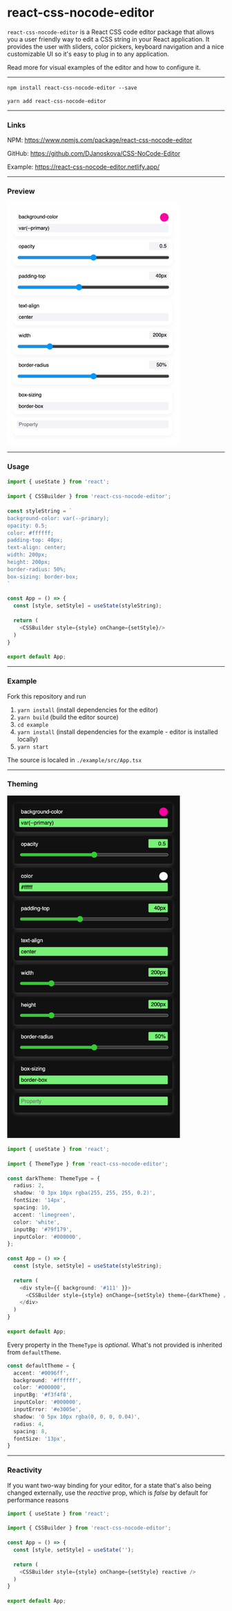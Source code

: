 # react-css-nocode-editor

`react-css-nocode-editor` is a React CSS code editor package that allows you a user friendly way to edit a CSS string in your React application. It provides the user with sliders, color pickers, keyboard navigation and a nice customizable UI so it's easy to plug in to any application. 

Read more for visual examples of the editor and how to configure it.

---

`npm install react-css-nocode-editor --save`

`yarn add react-css-nocode-editor`

---

### Links

NPM: https://www.npmjs.com/package/react-css-nocode-editor

GitHub: https://github.com/DJanoskova/CSS-NoCode-Editor

Example: https://react-css-nocode-editor.netlify.app/

---

### Preview

<img src="./public/editor.png" alt="Editor with default theme" width="400px"></img>

---

### Usage

```typescript jsx
import { useState } from 'react';

import { CSSBuilder } from 'react-css-nocode-editor';

const styleString = `
background-color: var(--primary);
opacity: 0.5;
color: #ffffff;
padding-top: 40px;
text-align: center;
width: 200px;
height: 200px;
border-radius: 50%;
box-sizing: border-box;
`

const App = () => {
  const [style, setStyle] = useState(styleString);

  return (
    <CSSBuilder style={style} onChange={setStyle}/>
  )
}

export default App;

```

---

### Example

Fork this repository and run

1. `yarn install` (install dependencies for the editor)
2. `yarn build` (build the editor source)
3. `cd example`
4. `yarn install` (install dependencies for the example - editor is installed locally)
5. `yarn start`

The source is localed in `./example/src/App.tsx`

---

### Theming

<img src="./public/editor-dark.png" alt="Editor with a custom dark theme" width="400px"></img>

```typescript jsx
import { useState } from 'react';

import { ThemeType } from 'react-css-nocode-editor';

const darkTheme: ThemeType = {
  radius: 2,
  shadow: '0 3px 10px rgba(255, 255, 255, 0.2)',
  fontSize: '14px',
  spacing: 10,
  accent: 'limegreen',
  color: 'white',
  inputBg: '#79f179',
  inputColor: '#000000',
};

const App = () => {
  const [style, setStyle] = useState(styleString);

  return (
    <div style={{ background: '#111' }}>
      <CSSBuilder style={style} onChange={setStyle} theme={darkTheme} />
    </div>
  )
}

export default App;
```

Every property in the `ThemeType` is _optional_. What's not provided is inherited from `defaultTheme`.

```typescript
const defaultTheme = {
  accent: '#0096ff',
  background: '#ffffff',
  color: '#000000',
  inputBg: '#f3f4f8',
  inputColor: '#000000',
  inputError: '#e3005e',
  shadow: '0 5px 10px rgba(0, 0, 0, 0.04)',
  radius: 4,
  spacing: 8,
  fontSize: '13px',
}

```

---

### Reactivity

If you want two-way binding for your editor, for a state that's also being changed externally, use the _reactive_ prop, which is _false_ by default for performance reasons

```typescript jsx
import { useState } from 'react';

import { CSSBuilder } from 'react-css-nocode-editor';

const App = () => {
  const [style, setStyle] = useState('');

  return (
    <CSSBuilder style={style} onChange={setStyle} reactive />
  )
}

export default App;

```